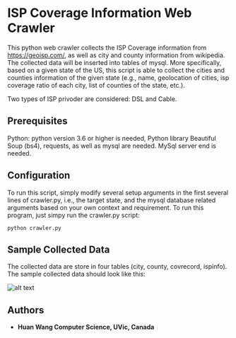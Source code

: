 # ISP Coverage Information Web Crawler 

This python web crawler collects the ISP Coverage information from https://geoisp.com/, as well as city and county information from wikipedia. The collected data will be inserted into tables of mysql. More specifically, based on a given state of the US, this script is able to collect the cities and counties information of the given state (e.g., name, geolocation of cities, isp coverage ratio of each city, list of counties of the state, etc.).

Two types of ISP privoder are considered: DSL and Cable. 

## Prerequisites

Python: python version 3.6 or higher is needed, Python library Beautiful Soup (bs4), requests, as well as mysql are needed.
MySql server end is needed.

## Configuration

To run this script, simply modify several setup arguments in the first several lines of crawler.py, i.e., the target state, and the mysql database related arguments based on your own context and requirement. To run this program, just simpy run the crawler.py script:

```
python crawler.py
```

## Sample Collected Data

The collected data are store in four tables (city, county, covrecord, ispinfo). The sample collected data should look like this:

![alt text](http://web.uvic.ca/~huanwang/images/crawler/covrecord.JPG)

## Authors

* **Huan Wang Computer Science, UVic, Canada** 
